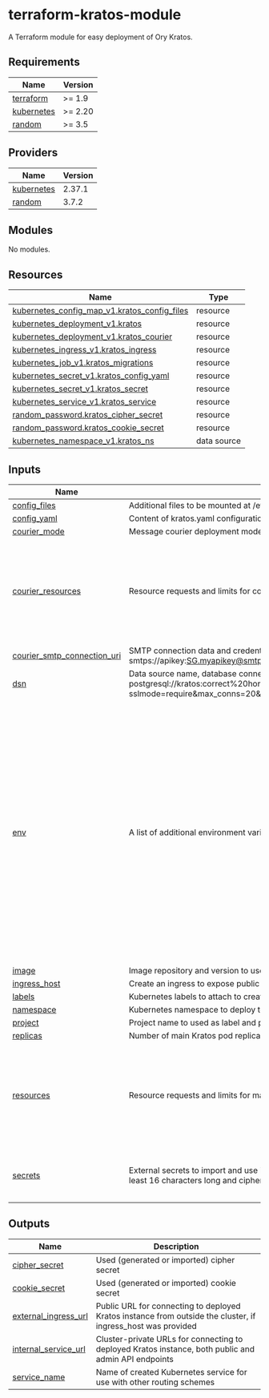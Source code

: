 # terraform-kratos-module

A Terraform module for easy deployment of Ory Kratos.

## Requirements

| Name | Version |
|------|---------|
| <a name="requirement_terraform"></a> [terraform](#requirement\_terraform) | >= 1.9 |
| <a name="requirement_kubernetes"></a> [kubernetes](#requirement\_kubernetes) | >= 2.20 |
| <a name="requirement_random"></a> [random](#requirement\_random) | >= 3.5 |

## Providers

| Name | Version |
|------|---------|
| <a name="provider_kubernetes"></a> [kubernetes](#provider\_kubernetes) | 2.37.1 |
| <a name="provider_random"></a> [random](#provider\_random) | 3.7.2 |

## Modules

No modules.

## Resources

| Name | Type |
|------|------|
| [kubernetes_config_map_v1.kratos_config_files](https://registry.terraform.io/providers/hashicorp/kubernetes/latest/docs/resources/config_map_v1) | resource |
| [kubernetes_deployment_v1.kratos](https://registry.terraform.io/providers/hashicorp/kubernetes/latest/docs/resources/deployment_v1) | resource |
| [kubernetes_deployment_v1.kratos_courier](https://registry.terraform.io/providers/hashicorp/kubernetes/latest/docs/resources/deployment_v1) | resource |
| [kubernetes_ingress_v1.kratos_ingress](https://registry.terraform.io/providers/hashicorp/kubernetes/latest/docs/resources/ingress_v1) | resource |
| [kubernetes_job_v1.kratos_migrations](https://registry.terraform.io/providers/hashicorp/kubernetes/latest/docs/resources/job_v1) | resource |
| [kubernetes_secret_v1.kratos_config_yaml](https://registry.terraform.io/providers/hashicorp/kubernetes/latest/docs/resources/secret_v1) | resource |
| [kubernetes_secret_v1.kratos_secret](https://registry.terraform.io/providers/hashicorp/kubernetes/latest/docs/resources/secret_v1) | resource |
| [kubernetes_service_v1.kratos_service](https://registry.terraform.io/providers/hashicorp/kubernetes/latest/docs/resources/service_v1) | resource |
| [random_password.kratos_cipher_secret](https://registry.terraform.io/providers/hashicorp/random/latest/docs/resources/password) | resource |
| [random_password.kratos_cookie_secret](https://registry.terraform.io/providers/hashicorp/random/latest/docs/resources/password) | resource |
| [kubernetes_namespace_v1.kratos_ns](https://registry.terraform.io/providers/hashicorp/kubernetes/latest/docs/data-sources/namespace_v1) | data source |

## Inputs

| Name | Description | Type | Default | Required |
|------|-------------|------|---------|:--------:|
| <a name="input_config_files"></a> [config\_files](#input\_config\_files) | Additional files to be mounted at /etc/kratos, e.g. identity schemas and courier templates | `map(string)` | `{}` | no |
| <a name="input_config_yaml"></a> [config\_yaml](#input\_config\_yaml) | Content of kratos.yaml configuration file | `string` | n/a | yes |
| <a name="input_courier_mode"></a> [courier\_mode](#input\_courier\_mode) | Message courier deployment mode, one of: "disabled", "background", "standalone" | `string` | n/a | yes |
| <a name="input_courier_resources"></a> [courier\_resources](#input\_courier\_resources) | Resource requests and limits for courier Kratos pod | <pre>object({<br/>    requests = object({<br/>      cpu    = string<br/>      memory = string<br/>    })<br/>    limits = object({<br/>      cpu    = string<br/>      memory = string<br/>    })<br/>  })</pre> | n/a | yes |
| <a name="input_courier_smtp_connection_uri"></a> [courier\_smtp\_connection\_uri](#input\_courier\_smtp\_connection\_uri) | SMTP connection data and credentials in URI form for email delivery, e.g. smtps://apikey:SG.myapikey@smtp.sendgrid.net:465 | `string` | n/a | yes |
| <a name="input_dsn"></a> [dsn](#input\_dsn) | Data source name, database connection data and credentials in URI form, e.g. postgresql://kratos:correct%20horse%20battery%20staple@postgresd:5432/kratosdb?sslmode=require&max_conns=20&max_idle_conns=4 | `string` | n/a | yes |
| <a name="input_env"></a> [env](#input\_env) | A list of additional environment variables that will be passed as the `env` block in pods | <pre>list(object({<br/>    name  = string<br/>    value = optional(string)<br/>    value_from = optional(object({<br/>      config_map_key_ref = optional(object({<br/>        optional = bool<br/>        name     = string<br/>        key      = string<br/>      }))<br/>      secret_key_ref = optional(object({<br/>        optional = bool<br/>        name     = string<br/>        key      = string<br/>      }))<br/>      field_ref = optional(object({<br/>        api_version = string<br/>        field_path  = string<br/>      }))<br/>      resource_field_ref = optional(object({<br/>        container_name = string<br/>        divisor        = string<br/>        resource       = string<br/>      }))<br/>    }))<br/>  }))</pre> | `[]` | no |
| <a name="input_image"></a> [image](#input\_image) | Image repository and version to use for deployment | `string` | `"docker.io/oryd/kratos:v1.0.0"` | no |
| <a name="input_ingress_host"></a> [ingress\_host](#input\_ingress\_host) | Create an ingress to expose public Kratos endpoint under this hostname if provided | `string` | n/a | yes |
| <a name="input_labels"></a> [labels](#input\_labels) | Kubernetes labels to attach to created resources | `map(string)` | `{}` | no |
| <a name="input_namespace"></a> [namespace](#input\_namespace) | Kubernetes namespace to deploy to | `string` | n/a | yes |
| <a name="input_project"></a> [project](#input\_project) | Project name to used as label and prefix for created resources | `string` | n/a | yes |
| <a name="input_replicas"></a> [replicas](#input\_replicas) | Number of main Kratos pod replicas, must be a positive integer | `number` | `1` | no |
| <a name="input_resources"></a> [resources](#input\_resources) | Resource requests and limits for main Kratos pods | <pre>object({<br/>    requests = object({<br/>      cpu    = string<br/>      memory = string<br/>    })<br/>    limits = object({<br/>      cpu    = string<br/>      memory = string<br/>    })<br/>  })</pre> | n/a | yes |
| <a name="input_secrets"></a> [secrets](#input\_secrets) | External secrets to import and use instead of generating new ones, cookie must be at least 16 characters long and cipher must be exactly 32 characters long | <pre>object({<br/>    cookie = string<br/>    cipher = string<br/>  })</pre> | `null` | no |

## Outputs

| Name | Description |
|------|-------------|
| <a name="output_cipher_secret"></a> [cipher\_secret](#output\_cipher\_secret) | Used (generated or imported) cipher secret |
| <a name="output_cookie_secret"></a> [cookie\_secret](#output\_cookie\_secret) | Used (generated or imported) cookie secret |
| <a name="output_external_ingress_url"></a> [external\_ingress\_url](#output\_external\_ingress\_url) | Public URL for connecting to deployed Kratos instance from outside the cluster, if ingress\_host was provided |
| <a name="output_internal_service_url"></a> [internal\_service\_url](#output\_internal\_service\_url) | Cluster-private URLs for connecting to deployed Kratos instance, both public and admin API endpoints |
| <a name="output_service_name"></a> [service\_name](#output\_service\_name) | Name of created Kubernetes service for use with other routing schemes |
